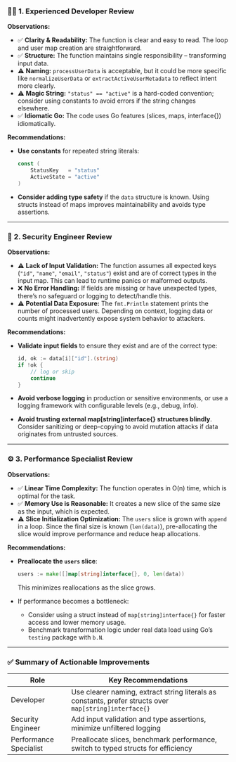 ### 👨‍💻 **1. Experienced Developer Review**

**Observations:**

* ✅ **Clarity & Readability:** The function is clear and easy to read. The loop and user map creation are straightforward.
* ✅ **Structure:** The function maintains single responsibility – transforming input data.
* ⚠️ **Naming:** `processUserData` is acceptable, but it could be more specific like `normalizeUserData` or `extractActiveUserMetadata` to reflect intent more clearly.
* ⚠️ **Magic String:** `"status" == "active"` is a hard-coded convention; consider using constants to avoid errors if the string changes elsewhere.
* ✅ **Idiomatic Go:** The code uses Go features (slices, maps, interface{}) idiomatically.

**Recommendations:**

* **Use constants** for repeated string literals:

  ```go
  const (
      StatusKey   = "status"
      ActiveState = "active"
  )
  ```
* **Consider adding type safety** if the `data` structure is known. Using structs instead of maps improves maintainability and avoids type assertions.

---

### 🔐 **2. Security Engineer Review**

**Observations:**

* ⚠️ **Lack of Input Validation:** The function assumes all expected keys (`"id"`, `"name"`, `"email"`, `"status"`) exist and are of correct types in the input map. This can lead to runtime panics or malformed outputs.
* ❌ **No Error Handling:** If fields are missing or have unexpected types, there’s no safeguard or logging to detect/handle this.
* ⚠️ **Potential Data Exposure:** The `fmt.Println` statement prints the number of processed users. Depending on context, logging data or counts might inadvertently expose system behavior to attackers.

**Recommendations:**

* **Validate input fields** to ensure they exist and are of the correct type:

  ```go
  id, ok := data[i]["id"].(string)
  if !ok {
      // log or skip
      continue
  }
  ```
* **Avoid verbose logging** in production or sensitive environments, or use a logging framework with configurable levels (e.g., debug, info).
* **Avoid trusting external map\[string]interface{} structures blindly**. Consider sanitizing or deep-copying to avoid mutation attacks if data originates from untrusted sources.

---

### ⚙️ **3. Performance Specialist Review**

**Observations:**

* ✅ **Linear Time Complexity:** The function operates in O(n) time, which is optimal for the task.
* ✅ **Memory Use is Reasonable:** It creates a new slice of the same size as the input, which is expected.
* ⚠️ **Slice Initialization Optimization:** The `users` slice is grown with `append` in a loop. Since the final size is known (`len(data)`), pre-allocating the slice would improve performance and reduce heap allocations.

**Recommendations:**

* **Preallocate the `users` slice**:

  ```go
  users := make([]map[string]interface{}, 0, len(data))
  ```

  This minimizes reallocations as the slice grows.

* If performance becomes a bottleneck:

  * Consider using a struct instead of `map[string]interface{}` for faster access and lower memory usage.
  * Benchmark transformation logic under real data load using Go’s `testing` package with `b.N`.

---

### ✅ Summary of Actionable Improvements

| Role                   | Key Recommendations                                                                                    |
| ---------------------- | ------------------------------------------------------------------------------------------------------ |
| Developer              | Use clearer naming, extract string literals as constants, prefer structs over `map[string]interface{}` |
| Security Engineer      | Add input validation and type assertions, minimize unfiltered logging                                  |
| Performance Specialist | Preallocate slices, benchmark performance, switch to typed structs for efficiency                      |
